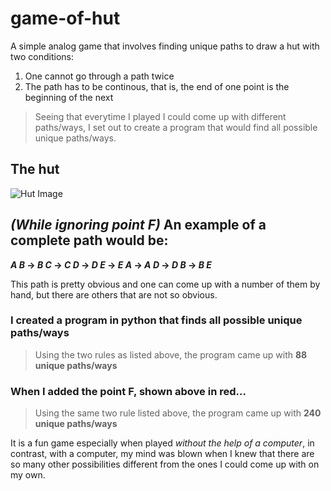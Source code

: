 # game-of-hut

A simple analog game that involves finding unique paths to draw a hut with two conditions:
1. One cannot go through a path twice
2. The path has to be continous, that is, the end of one point is the beginning of the next
> Seeing that everytime I played I could come up with different paths/ways, I set out to create a program that would find all possible unique paths/ways.

## The hut
![Hut Image](https://github.com/notrexbias/game-of-hut/blob/master/hut.jpg)

## *(While ignoring point F)* An example of a complete path would be:
**_A B_ -> _B C_ -> _C D_ -> _D E_ -> _E A_ -> _A D_ -> _D B_ -> _B E_**

This path is pretty obvious and one can come up with a number of them by hand, but there are others that are not so obvious.

### I created a program in python that finds all possible unique paths/ways
> Using the two rules as listed above, the program came up with **88 unique paths/ways**

### When I added the point F, shown above in red...
> Using the same two rule listed above, the program came up with **240 unique paths/ways**

It is a fun game especially when played *without the help of a computer*, in contrast, with a computer, my mind was blown when I knew that there are so many other possibilities different from the ones I could come up with on my own.
